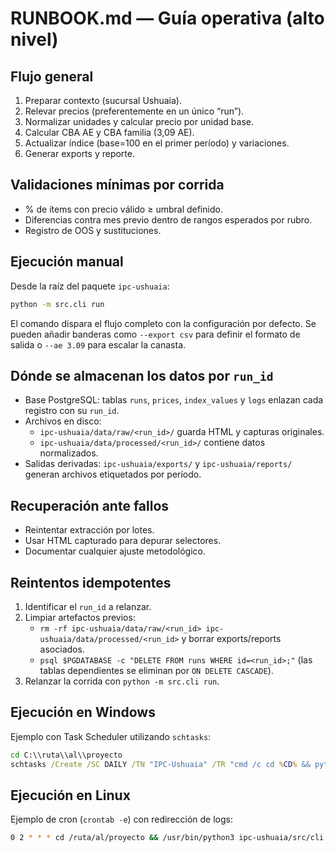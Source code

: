 
# RUNBOOK.md — Guía operativa (alto nivel)

## Flujo general
1. Preparar contexto (sucursal Ushuaia).
2. Relevar precios (preferentemente en un único “run”).
3. Normalizar unidades y calcular precio por unidad base.
4. Calcular CBA AE y CBA familia (3,09 AE).
5. Actualizar índice (base=100 en el primer período) y variaciones.
6. Generar exports y reporte.

## Validaciones mínimas por corrida
- % de ítems con precio válido ≥ umbral definido.
- Diferencias contra mes previo dentro de rangos esperados por rubro.
- Registro de OOS y sustituciones.

## Ejecución manual
Desde la raíz del paquete `ipc-ushuaia`:

```bash
python -m src.cli run
```

El comando dispara el flujo completo con la configuración por defecto. Se pueden añadir banderas como `--export csv` para definir el formato de salida o `--ae 3.09` para escalar la canasta.

## Dónde se almacenan los datos por `run_id`
- Base PostgreSQL: tablas `runs`, `prices`, `index_values` y `logs` enlazan cada registro con su `run_id`.
- Archivos en disco:
  - `ipc-ushuaia/data/raw/<run_id>/` guarda HTML y capturas originales.
  - `ipc-ushuaia/data/processed/<run_id>/` contiene datos normalizados.
- Salidas derivadas: `ipc-ushuaia/exports/` y `ipc-ushuaia/reports/` generan archivos etiquetados por período.

## Recuperación ante fallos
- Reintentar extracción por lotes.
- Usar HTML capturado para depurar selectores.
- Documentar cualquier ajuste metodológico.

## Reintentos idempotentes
1. Identificar el `run_id` a relanzar.
2. Limpiar artefactos previos:
   - `rm -rf ipc-ushuaia/data/raw/<run_id> ipc-ushuaia/data/processed/<run_id>` y borrar exports/reports asociados.
   - `psql $PGDATABASE -c "DELETE FROM runs WHERE id=<run_id>;"` (las tablas dependientes se eliminan por `ON DELETE CASCADE`).
3. Relanzar la corrida con `python -m src.cli run`.

## Ejecución en Windows
Ejemplo con Task Scheduler utilizando `schtasks`:

```bat
cd C:\\ruta\\al\\proyecto
schtasks /Create /SC DAILY /TN "IPC-Ushuaia" /TR "cmd /c cd %CD% && python ipc-ushuaia\\src\\cli.py --run --export csv >> ipc-ushuaia\\logs\\scheduler.log 2>&1" /ST 02:00
```

## Ejecución en Linux
Ejemplo de cron (`crontab -e`) con redirección de logs:

```bash
0 2 * * * cd /ruta/al/proyecto && /usr/bin/python3 ipc-ushuaia/src/cli.py --run --export csv >> ipc-ushuaia/logs/cron.log 2>&1
```

